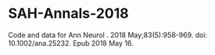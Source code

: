 # SAH-Annals-2018
Code and data for Ann Neurol . 2018 May;83(5):958-969. doi: 10.1002/ana.25232. Epub 2018 May 16.
